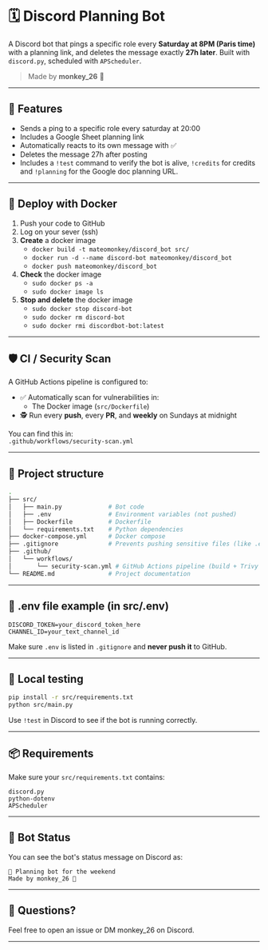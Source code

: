 # 🗓️ Discord Planning Bot

A Discord bot that pings a specific role every **Saturday at 8PM (Paris time)** with a planning link, and deletes the message exactly **27h later**. Built with `discord.py`, scheduled with `APScheduler`.

> Made by **monkey_26** 🐒

---

## 📌 Features

- Sends a ping to a specific role every saturday at 20:00
- Includes a Google Sheet planning link
- Automatically reacts to its own message with ✅
- Deletes the message 27h after posting
- Includes a `!test` command to verify the bot is alive, `!credits` for credits and `!planning` for the Google doc planning URL.

---

## 🚀 Deploy with Docker

1. Push your code to GitHub
2. Log on your sever (ssh)
3. **Create** a docker image
    - `docker build -t mateomonkey/discord_bot src/`
    - `docker run -d --name discord-bot mateomonkey/discord_bot`
    - `docker push mateomonkey/discord_bot`
4. **Check** the docker image
    - `sudo docker ps -a`
    - `sudo docker image ls`
5. **Stop and delete** the docker image
    - `sudo docker stop discord-bot`
    - `sudo docker rm discord-bot`
    - `sudo docker rmi discordbot-bot:latest`

---

## 🛡️ CI / Security Scan

A GitHub Actions pipeline is configured to:

- ✅ Automatically scan for vulnerabilities in:
  - The Docker image (`src/Dockerfile`)
- 🕵️ Run every **push**, every **PR**, and **weekly** on Sundays at midnight

You can find this in:  
`.github/workflows/security-scan.yml`

---

## 📁 Project structure

```bash
.
├── src/
│   ├── main.py             # Bot code
│   ├── .env                # Environment variables (not pushed)
│   ├── Dockerfile          # Dockerfile
│   └── requirements.txt    # Python dependencies
├── docker-compose.yml      # Docker compose
├── .gitignore              # Prevents pushing sensitive files (like .env)
├── .github/
│   └── workflows/
│       └── security-scan.yml # GitHub Actions pipeline (build + Trivy scan)
└── README.md               # Project documentation
```

---

## 🔐 .env file example (in src/.env)

```env
DISCORD_TOKEN=your_discord_token_here
CHANNEL_ID=your_text_channel_id
```

Make sure `.env` is listed in `.gitignore` and **never push it** to GitHub.

---

## 🧪 Local testing

```bash
pip install -r src/requirements.txt
python src/main.py
```

Use `!test` in Discord to see if the bot is running correctly.

---

## 📦 Requirements

Make sure your `src/requirements.txt` contains:
```
discord.py
python-dotenv
APScheduler
```

---

## 🤖 Bot Status

You can see the bot's status message on Discord as:
```
🔔 Planning bot for the weekend
Made by monkey_26 🐒
```

---

## 💬 Questions?

Feel free to open an issue or DM monkey_26 on Discord.

---
